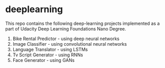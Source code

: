 # deeplearning
This repo contains the following deep-learning projects implemented as a part of Udacity Deep Learning Foundations Nano Degree.

1) Bike Rental Predictor - using deep neural networks
2) Image Classifier - using convolutional neural networks
3) Language Translator - using LSTMs
4) Tv Script Generator - using RNNs
5) Face Generator - using GANs
  
